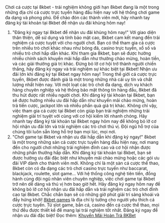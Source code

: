 
Chơi cá cược tại 8kbet - trải nghiệm không giới hạn
8kbet đang là một trong những địa chỉ cá cược trực tuyến hàng đầu hiện nay với hệ thống chơi game đa dạng và phong phú. Để chào đón các thành viên mới, hãy nhanh tay đăng ký tài khoản tại 8kbet để nhận ưu đãi khủng hôm nay!
1. "Đăng ký ngay tại 8kbet để nhận ưu đãi khủng hôm nay!"
Với giao diện thân thiện, dễ sử dụng và tính bảo mật cao, 8kbet cam kết mang đến trải nghiệm cá cược tuyệt vời cho người chơi. Bạn có thể tham gia cá cược trên nhiều trò chơi khác nhau như bóng đá, casino trực tuyến, xổ số và nhiều trò chơi hấp dẫn khác.
Khi tham gia 8kbet, bạn sẽ được hưởng nhiều chính sách khuyến mãi hấp dẫn như thưởng chào mừng, hoàn tiền, và các giải thưởng giá trị khác. Đừng bỏ lỡ cơ hội trở thành người chiến thắng, hãy đăng ký ngay và trải nghiệm sự khác biệt tại 8kbet!
Nhận ưu đãi lớn khi đăng ký tại 8kbet ngay hôm nay!
Trong thế giới cá cược trực tuyến, 8kbet được đánh giá là một trong những nhà cái uy tín và chất lượng nhất hiện nay. Với một loạt các trò chơi đa dạng, dịch vụ khách hàng chuyên nghiệp và hệ thống bảo mật thông tin hàng đầu, 8kbet đã thu hút được rất nhiều người chơi.
Khi đăng ký tài khoản tại 8kbet, bạn sẽ được hưởng nhiều ưu đãi hấp dẫn như khuyến mãi chào mừng, hoàn trả tiền cược, jackpot lớn và nhiều phần quà giá trị khác. Không chỉ vậy, việc tham gia cá cược tại 8kbet còn giúp bạn trải nghiệm những trải nghiệm giải trí tuyệt vời cùng với cơ hội kiếm lời nhanh chóng.
Hãy nhanh tay đăng ký tài khoản tại 8kbet ngay hôm nay để không bỏ lỡ cơ hội nhận ưu đãi lớn và trải nghiệm các trò chơi thú vị. Đội ngũ hỗ trợ của chúng tôi luôn sẵn lòng hỗ trợ bạn mọi lúc, mọi nơi.
3. "Chơi game tại 8kbet và nhận ưu đãi hấp dẫn khi đăng ký ngay!"
8kbet là một trong những sàn cá cược trực tuyến hàng đầu hiện nay, nơi mang đến cho người chơi những trải nghiệm đỉnh cao và cơ hội nhận được những phần thưởng hấp dẫn.
Khi đăng ký tài khoản tại 8kbet, bạn sẽ được hưởng ưu đãi đặc biệt như khuyến mãi chào mừng hoặc các gói ưu đãi VIP dành cho thành viên mới.
Không chỉ là một sàn cá cược thể thao, 8kbet còn có đa dạng các trò chơi casino trực tuyến như baccarat, blackjack, roulette, slot game... Với hệ thống công nghệ tiên tiến, đồng hành cùng đội ngũ nhân viên chuyên nghiệp, việc chơi game tại 8kbet trở nên dễ dàng và thú vị hơn bao giờ hết.
Hãy đăng ký ngay hôm nay để không bỏ lỡ cơ hội nhận ưu đãi hấp dẫn và trải nghiệm các trò chơi đỉnh cao tại 8kbet. Chắc chắn bạn sẽ có những giờ phút giải trí sảng khoái và đầy hứng khởi!
<a href="https://8kbetcom.mobi/ "> 8kbet games</a> là địa chỉ lý tưởng cho người yêu thích cá cược trực tuyến. Từ slot game, bắn cá, casino đến cá cược thể thao, mọi thứ đều được thiết kế để mang lại trải nghiệm tốt nhất. Đăng ký ngay để nhận ưu đãi đặc biệt!
Đọc thêm: <a href="https://8kbetcom.mobi/khuyen-mai-hoan-tra-8kbet/"> Khuyến Mãi Hoàn Trả 8KBet</a>




